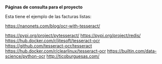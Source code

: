 **Páginas de consulta para el proyecto**

Esta tiene el ejemplo de las facturas listas:

https://nanonets.com/blog/ocr-with-tesseract/


https://pypi.org/project/pytesseract/
https://pypi.org/project/redis/
https://hub.docker.com/r/jitesoft/tesseract-ocr
https://github.com/tesseract-ocr/tesseract
https://hub.docker.com/r/clearlinux/tesseract-ocr
https://builtin.com/data-science/python-ocr
http://ticoburguesas.com/
